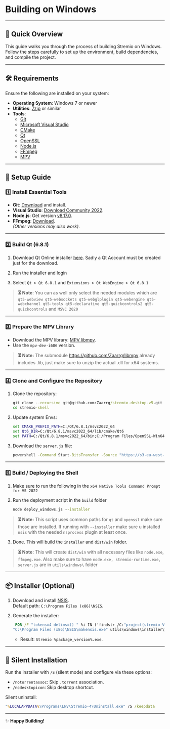 
# Building on Windows

---

## 🚀 Quick Overview

This guide walks you through the process of building Stremio on Windows. Follow the steps carefully to set up the environment, build dependencies, and compile the project.

---

## 🛠️ Requirements

Ensure the following are installed on your system:

- **Operating System**: Windows 7 or newer
- **Utilities**: [7zip](https://www.7-zip.org/) or similar
- **Tools**:
    - [Git](https://git-scm.com/download/win)
    - [Microsoft Visual Studio](https://visualstudio.microsoft.com/)
    - [CMake](https://cmake.org/)
    - [Qt](https://www.qt.io/)
    - [OpenSSL](https://slproweb.com/products/Win32OpenSSL.html)
    - [Node.js](https://nodejs.org/)
    - [FFmpeg](https://ffmpeg.org/download.html)
    - [MPV](https://sourceforge.net/projects/mpv-player-windows/)

---

## 📂 Setup Guide

### 1️⃣ **Install Essential Tools**
- **Git**: [Download](https://git-scm.com/download/win) and install.
- **Visual Studio**: [Download Community 2022](https://visualstudio.microsoft.com/de/downloads/).
- **Node.js**: Get version [v8.17.0](https://nodejs.org/dist/v8.17.0/win-x86/node.exe).
- **FFmpeg**: [Download](https://ffmpeg.zeranoe.com/builds/win32/static/ffmpeg-3.3.4-win32-static.zip).  
  *(Other versions may also work)*.

---

### 2️⃣ **Build Qt (6.8.1)**


1. Download Qt Online installer [here](https://www.qt.io/download-dev). Sadly a Qt Account must be created just for the download.

2. Run the installer and login

3. Select `Qt > Qt 6.8.1` and `Extensions > Qt WebEngine > Qt 6.8.1`

> **⏳ Note**: You can as well only select the needed modules which are 
> `qt5-webview qt5-websockets qt5-webglplugin qt5-webengine qt5-webchannel qt5-tools qt5-declarative qt5-quickcontrols2 qt5-quickcontrols`
> and `MSVC 2020`
> 
---

### 3️⃣ **Prepare the MPV Library**

- Download the MPV library: [MPV libmpv](https://sourceforge.net/projects/mpv-player-windows/files/libmpv/).
- Use the `mpv-dev-i686` version.
> **⏳ Note:** The submodule https://github.com/Zaarrg/libmpv already includes .lib, just make sure to unzip the actual .dll for x64 systems.
---

### 4️⃣ **Clone and Configure the Repository**

1. Clone the repository:
   ```cmd
   git clone --recursive git@github.com:Zaarrg/stremio-desktop-v5.git
   cd stremio-shell
   ```
2. Update system Envs:
   ```cmd
   set CMAKE_PREFIX_PATH=C:/Qt/6.8.1/msvc2022_64
   set Qt6_DIR=C:/Qt/6.8.1/msvc2022_64/lib/cmake/Qt6
   set PATH=C:/Qt/6.8.1/msvc2022_64/bin;C:/Program Files/OpenSSL-Win64/bin;%PATH%
   ```

3. Download the `server.js` file:
   ```cmd
   powershell -Command Start-BitsTransfer -Source "https://s3-eu-west-1.amazonaws.com/stremio-artifacts/four/v%package_version%/server.js" -Destination server.js
   ```
---

### 5️⃣ **Build / Deploying the Shell**

1. Make sure to run the following in the `x64 Native Tools Command Prompt for VS 2022`

2. Run the deployment script in the ``build`` folder
   ```cmd
   node deploy_windows.js --installer
   ```
> **⏳ Note:** This script uses common paths for ``qt`` and ``openssl`` make sure those are installed. If running with ``--installer`` make sure u installed ``nsis`` with the needed ``nsprocess`` plugin at least once.

3. Done. This will build the `installer` and ``dist/win`` folder.

> **⏳ Note:** This will create `dist/win` with all necessary files like `node.exe`, `ffmpeg.exe`. Also make sure to have `node.exe, stremio-runtime.exe, server.js` are in `utils\windows\` folder
---

## 📦 Installer (Optional)

1. Download and install [NSIS](https://nsis.sourceforge.io/Download).  
   Default path: `C:\Program Files (x86)\NSIS`.

2. Generate the installer:
   ```cmd
    FOR /F "tokens=4 delims=() " %i IN ('findstr /C:"project(stremio VERSION" CMakeLists.txt') DO @set "package_version=%~i"
   "C:\Program Files (x86)\NSIS\makensis.exe" utils\windows\installer\windows-installer.nsi
   ```
    - Result: `Stremio %package_version%.exe`.

---

## 🔧 Silent Installation

Run the installer with `/S` (silent mode) and configure via these options:

- `/notorrentassoc`: Skip `.torrent` association.
- `/nodesktopicon`: Skip desktop shortcut.

Silent uninstall:
```cmd
"%LOCALAPPDATA%\Programs\LNV\Stremio-4\Uninstall.exe" /S /keepdata
```

---

✨ **Happy Building!**
